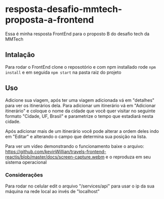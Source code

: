 # resposta-desafio-mmtech-proposta-a-frontend
Essa é minha resposta FrontEnd para o proposto B do desafio tech da MMTech

## Intalação

Para rodar o FrontEnd clone o reposotório e com npm installado rode `npm install` e em seguida `npm start` na pasta raiz do projeto

## Uso
 Adicione sua viagem, após ter uma viagem adicionada vá em "detalhes" para ver os itinerários dela. Para adicionar um itinerário vá em "Adicionar itinerário" e coloque o nome da cidade que você quer visitar no seguinte formato "Cidade, UF, Brasil" e parametrize o tempo que estadiará nesta cidade.

 Após adicionar mais de um itinerário você pode alterar a ordem deles indo em "Editar" e alterando o campo que determina sua posição na lista.

 Para ver um vídeo demonstrando o funcionamento baixe o arquivo: https://github.com/kevinWillian/travels-frontend-reactjs/blob/master/docs/screen-capture.webm e o reproduza em seu sistema operacional

 ### Considerações

 Para rodar no celular edit o arquivo "/services/api" para usar o ip da sua máquina na rede local ao invés de "localhost"
